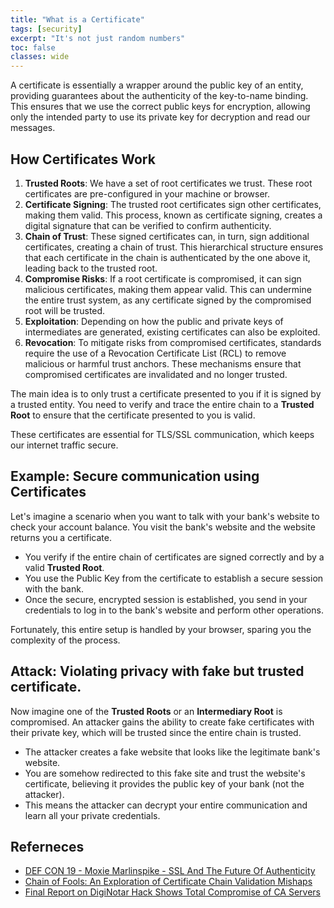 ```yaml
---
title: "What is a Certificate"
tags: [security]
excerpt: "It's not just random numbers"
toc: false
classes: wide
---
```


A certificate is essentially a wrapper around the public key of an entity, providing guarantees about the authenticity of the key-to-name binding. This ensures that we use the correct public keys for encryption, allowing only the intended party to use its private key for decryption and read our messages.

## How Certificates Work

1. **Trusted Roots**: We have a set of root certificates we trust. These root certificates are pre-configured in your machine or browser.
2. **Certificate Signing**: The trusted root certificates sign other certificates, making them valid. This process, known as certificate signing, creates a digital signature that can be verified to confirm authenticity.
3. **Chain of Trust**: These signed certificates can, in turn, sign additional certificates, creating a chain of trust. This hierarchical structure ensures that each certificate in the chain is authenticated by the one above it, leading back to the trusted root.
4. **Compromise Risks**: If a root certificate is compromised, it can sign malicious certificates, making them appear valid. This can undermine the entire trust system, as any certificate signed by the compromised root will be trusted.
5. **Exploitation**: Depending on how the public and private keys of intermediates are generated, existing certificates can also be exploited.
6. **Revocation**: To mitigate risks from compromised certificates, standards require the use of a Revocation Certificate List (RCL) to remove malicious or harmful trust anchors. These mechanisms ensure that compromised certificates are invalidated and no longer trusted.

The main idea is to only trust a certificate presented to you if it is signed by a trusted entity. You need to verify and trace the entire chain to a **Trusted Root** to ensure that the certificate presented to you is valid.

These certificates are essential for TLS/SSL communication, which keeps our internet traffic secure.

## Example: Secure communication using Certificates

Let's imagine a scenario when you want to talk with your bank's website to check your account balance. You visit the bank's website and the website returns you a certificate. 

* You verify if the entire chain of certificates are signed correctly and by a valid **Trusted Root**. 
* You use the Public Key from the certificate to establish a secure session with the bank. 
* Once the secure, encrypted session is established, you send in your credentials to log in to the bank's website and perform other operations.

Fortunately, this entire setup is handled by your browser, sparing you the complexity of the process.

## Attack: Violating privacy with fake but trusted certificate.
Now imagine one of the **Trusted Roots** or an **Intermediary Root** is compromised. An attacker gains the ability to create fake certificates with their private key, which will be trusted since the entire chain is trusted.

* The attacker creates a fake website that looks like the legitimate bank's website.
* You are somehow redirected to this fake site and trust the website's certificate, believing it provides the public key of your bank (not the attacker).
* This means the attacker can decrypt your entire communication and learn all your private credentials.

## Referneces
* [DEF CON 19 - Moxie Marlinspike - SSL And The Future Of Authenticity](https://www.youtube.com/watch?v=UawS3_iuHoA)
* [Chain of Fools: An Exploration of Certificate Chain Validation Mishaps](https://youtu.be/gmYcsdXT3W8?si=VBSFGVuv9rORepSz)
* [Final Report on DigiNotar Hack Shows Total Compromise of CA Servers](https://threatpost.com/final-report-diginotar-hack-shows-total-compromise-ca-servers-103112/77170/)
